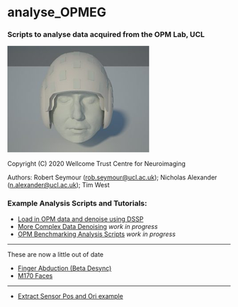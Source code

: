 # analyse_OPMEG
### Scripts to analyse data acquired from the OPM Lab, UCL

![opm](./old/opm_image.jpg)

Copyright (C) 2020 Wellcome Trust Centre for Neuroimaging

Authors:  Robert Seymour      (rob.seymour@ucl.ac.uk);
          Nicholas Alexander  (n.alexander@ucl.ac.uk);
          Tim West
          
### Example Analysis Scripts and Tutorials:
-  [Load in OPM data and denoise using DSSP](./test_scripts/sample_load_in_OPMdata.m)
- [More Complex Data Denoising](https://github.com/FIL-OPMEG/NR4M) *work in progress*
- [OPM Benchmarking Analysis Scripts](https://github.com/FIL-OPMEG/opm_benchmarking_2020) *work in progress*

---------------------------------------------------------------------------
These are now a little out of date
- [Finger Abduction (Beta Desync)](./test_scripts/test_motor_data.ipynb)
- [M170 Faces](./test_scripts/html/M170_pipeline.html)
----------------------------------------------------------------------------

- [Extract Sensor Pos and Ori example](./test_scripts/html/extractSensorPositions_Example.html)


